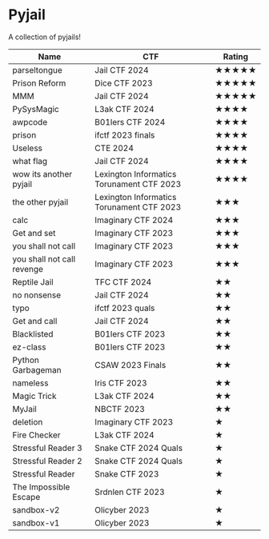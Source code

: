 # Pyjail
A collection of pyjails!



| Name | CTF | Rating |
| -------- | -------- | -------- |
| parseltongue     | Jail CTF 2024     | ★★★★★     |
| Prison Reform     | Dice CTF 2023     | ★★★★★     |
| MMM     | Jail CTF 2024     | ★★★★★     |
| PySysMagic     | L3ak CTF 2024     | ★★★★     |
| awpcode     | B01lers CTF 2024     | ★★★★     |
| prison     | ifctf 2023 finals     | ★★★★     |
| Useless     | CTE 2024     | ★★★★     |
| what flag     | Jail CTF 2024     | ★★★★     |
| wow its another pyjail     | Lexington Informatics Torunament CTF 2023     | ★★★★     |
| the other pyjail     | Lexington Informatics Torunament CTF 2023     | ★★★   |
| calc     | Imaginary CTF 2024     | ★★★     |
| Get and set     | Imaginary CTF 2023     | ★★★     |
| you shall not call     | Imaginary CTF 2023     | ★★★     |
| you shall not call revenge     | Imaginary CTF 2023     | ★★★     |
| Reptile Jail     | TFC CTF 2024     | ★★     |
| no nonsense     | Jail CTF 2024     | ★★     |
| typo     | ifctf 2023 quals     | ★★     |
| Get and call     | Jail CTF 2024     | ★★     |
| Blacklisted     | B01lers CTF 2023     | ★★     |
| ez-class     | B01lers CTF 2023     | ★★     |
| Python Garbageman     | CSAW 2023 Finals     | ★★     |
| nameless     | Iris CTF 2023     | ★★     |
| Magic Trick     | L3ak CTF 2024     | ★★     |
| MyJail     | NBCTF 2023      | ★★     |
| deletion     | Imaginary CTF 2023     | ★     |
| Fire Checker     | L3ak CTF 2024     | ★    |
| Stressful Reader 3     | Snake CTF 2024 Quals      | ★     |
| Stressful Reader 2     | Snake CTF 2024 Quals      | ★     |
| Stressful Reader     | Snake CTF 2023      | ★     |
| The Impossible Escape     | Srdnlen CTF 2023      | ★     |
| sandbox-v2     | Olicyber 2023      | ★     |
| sandbox-v1     | Olicyber 2023      | ★     |
